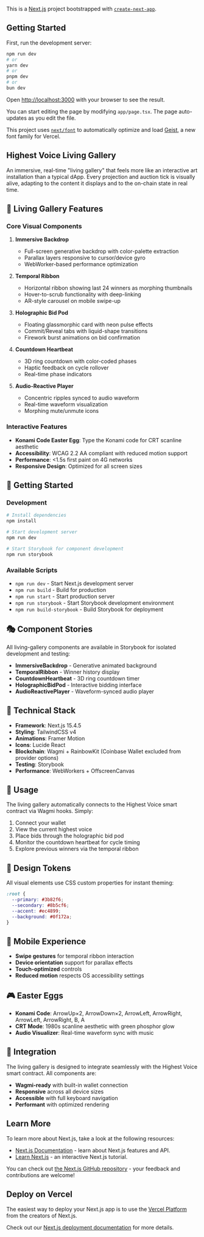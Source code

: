 This is a [Next.js](https://nextjs.org) project bootstrapped with [`create-next-app`](https://nextjs.org/docs/app/api-reference/cli/create-next-app).

## Getting Started

First, run the development server:

```bash
npm run dev
# or
yarn dev
# or
pnpm dev
# or
bun dev
```

Open [http://localhost:3000](http://localhost:3000) with your browser to see the result.

You can start editing the page by modifying `app/page.tsx`. The page auto-updates as you edit the file.

This project uses [`next/font`](https://nextjs.org/docs/app/building-your-application/optimizing/fonts) to automatically optimize and load [Geist](https://vercel.com/font), a new font family for Vercel.

## Highest Voice Living Gallery

An immersive, real-time "living gallery" that feels more like an interactive art installation than a typical dApp. Every projection and auction tick is visually alive, adapting to the content it displays and to the on-chain state in real time.

## 🎨 Living Gallery Features

### Core Visual Components

1. **Immersive Backdrop**
   - Full-screen generative backdrop with color-palette extraction
   - Parallax layers responsive to cursor/device gyro
   - WebWorker-based performance optimization

2. **Temporal Ribbon**
   - Horizontal ribbon showing last 24 winners as morphing thumbnails
   - Hover-to-scrub functionality with deep-linking
   - AR-style carousel on mobile swipe-up

3. **Holographic Bid Pod**
   - Floating glassmorphic card with neon pulse effects
   - Commit/Reveal tabs with liquid-shape transitions
   - Firework burst animations on bid confirmation

4. **Countdown Heartbeat**
   - 3D ring countdown with color-coded phases
   - Haptic feedback on cycle rollover
   - Real-time phase indicators

5. **Audio-Reactive Player**
   - Concentric ripples synced to audio waveform
   - Real-time waveform visualization
   - Morphing mute/unmute icons

### Interactive Features

- **Konami Code Easter Egg**: Type the Konami code for CRT scanline aesthetic
- **Accessibility**: WCAG 2.2 AA compliant with reduced motion support
- **Performance**: <1.5s first paint on 4G networks
- **Responsive Design**: Optimized for all screen sizes

## 🚀 Getting Started

### Development

```bash
# Install dependencies
npm install

# Start development server
npm run dev

# Start Storybook for component development
npm run storybook
```

### Available Scripts

- `npm run dev` - Start Next.js development server
- `npm run build` - Build for production
- `npm run start` - Start production server
- `npm run storybook` - Start Storybook development environment
- `npm run build-storybook` - Build Storybook for deployment

## 🎭 Component Stories

All living-gallery components are available in Storybook for isolated development and testing:

- **ImmersiveBackdrop** - Generative animated background
- **TemporalRibbon** - Winner history display
- **CountdownHeartbeat** - 3D ring countdown timer
- **HolographicBidPod** - Interactive bidding interface
- **AudioReactivePlayer** - Waveform-synced audio player

## 🔧 Technical Stack

- **Framework**: Next.js 15.4.5
- **Styling**: TailwindCSS v4
- **Animations**: Framer Motion
- **Icons**: Lucide React
- **Blockchain**: Wagmi + RainbowKit (Coinbase Wallet excluded from provider options)
- **Testing**: Storybook
- **Performance**: WebWorkers + OffscreenCanvas

## 🎯 Usage

The living gallery automatically connects to the Highest Voice smart contract via Wagmi hooks. Simply:

1. Connect your wallet
2. View the current highest voice
3. Place bids through the holographic bid pod
4. Monitor the countdown heartbeat for cycle timing
5. Explore previous winners via the temporal ribbon

## 🌈 Design Tokens

All visual elements use CSS custom properties for instant theming:

```css
:root {
  --primary: #3b82f6;
  --secondary: #8b5cf6;
  --accent: #ec4899;
  --background: #0f172a;
}
```

## 📱 Mobile Experience

- **Swipe gestures** for temporal ribbon interaction
- **Device orientation** support for parallax effects
- **Touch-optimized** controls
- **Reduced motion** respects OS accessibility settings

## 🎮 Easter Eggs

- **Konami Code**: ArrowUp×2, ArrowDown×2, ArrowLeft, ArrowRight, ArrowLeft, ArrowRight, B, A
- **CRT Mode**: 1980s scanline aesthetic with green phosphor glow
- **Audio Visualizer**: Real-time waveform sync with music

## 🔗 Integration

The living gallery is designed to integrate seamlessly with the Highest Voice smart contract. All components are:

- **Wagmi-ready** with built-in wallet connection
- **Responsive** across all device sizes
- **Accessible** with full keyboard navigation
- **Performant** with optimized rendering

## Learn More

To learn more about Next.js, take a look at the following resources:

- [Next.js Documentation](https://nextjs.org/docs) - learn about Next.js features and API.
- [Learn Next.js](https://nextjs.org/learn) - an interactive Next.js tutorial.

You can check out [the Next.js GitHub repository](https://github.com/vercel/next.js) - your feedback and contributions are welcome!

## Deploy on Vercel

The easiest way to deploy your Next.js app is to use the [Vercel Platform](https://vercel.com/new?utm_medium=default-template&filter=next.js&utm_source=create-next-app&utm_campaign=create-next-app-readme) from the creators of Next.js.

Check out our [Next.js deployment documentation](https://nextjs.org/docs/app/building-your-application/deploying) for more details.
